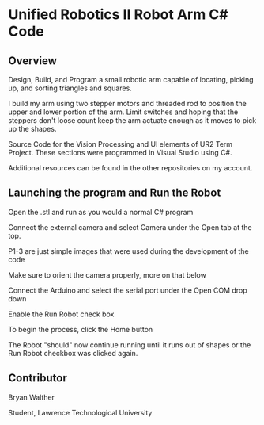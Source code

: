 # Unified Robotics II Robot Arm C# Code

Overview
-
Design, Build, and Program a small robotic arm capable of locating, picking up, and sorting triangles and squares.

I build my arm using two stepper motors and threaded rod to position the upper and lower portion of the arm. Limit switches and hoping that the steppers don't loose count keep the arm actuate enough as it moves to pick up the shapes.

Source Code for the Vision Processing and UI elements of UR2 Term Project. These sections were programmed in Visual Studio using C#.

Additional resources can be found in the other repositories on my account.

Launching the program and Run the Robot
-
Open the .stl and run as you would a normal C# program

Connect the external camera and select Camera under the Open tab at the top.

  P1-3 are just simple images that were used during the development of the code
  
  Make sure to orient the camera properly, more on that below
  
Connect the Arduino and select the serial port under the Open COM drop down

Enable the Run Robot check box

To begin the process, click the Home button

The Robot "should" now continue running until it runs out of shapes or the Run Robot checkbox was clicked again.

Contributor
-
Bryan Walther

  Student, Lawrence Technological University
